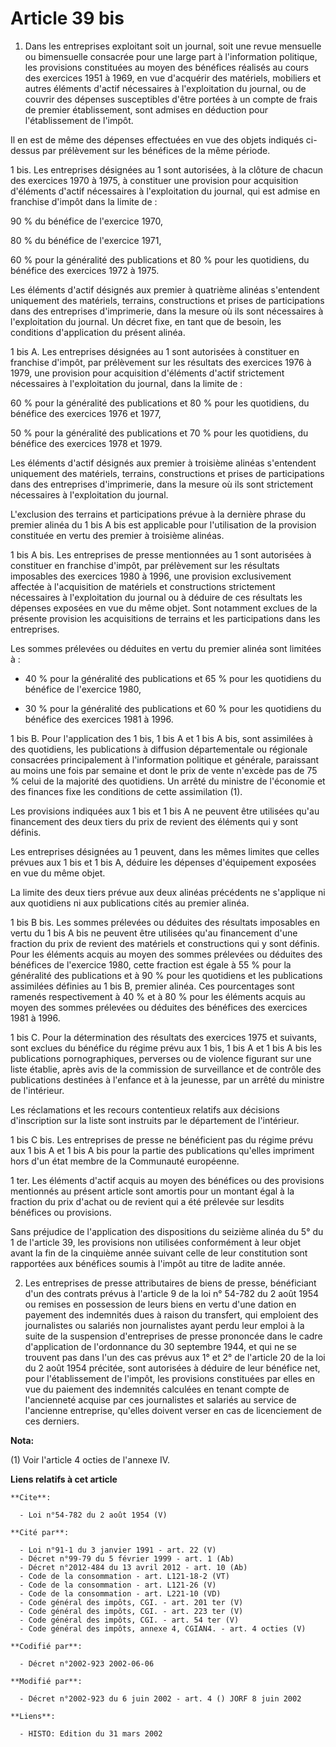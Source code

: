# Article 39 bis

1. Dans les entreprises exploitant soit un journal, soit une revue mensuelle ou bimensuelle consacrée pour une large part à
l'information politique, les provisions constituées au moyen des bénéfices réalisés au cours des exercices 1951 à 1969, en
vue d'acquérir des matériels, mobiliers et autres éléments d'actif nécessaires à l'exploitation du journal, ou de couvrir des
dépenses susceptibles d'être portées à un compte de frais de premier établissement, sont admises en déduction pour
l'établissement de l'impôt. 

Il en est de même des dépenses effectuées en vue des objets indiqués ci-dessus par prélèvement sur les bénéfices de la même
période. 

1 bis. Les entreprises désignées au 1 sont autorisées, à la clôture de chacun des exercices 1970 à 1975, à constituer une
provision pour acquisition d'éléments d'actif nécessaires à l'exploitation du journal, qui est admise en franchise d'impôt
dans la limite de : 

90 % du bénéfice de l'exercice 1970, 

80 % du bénéfice de l'exercice 1971, 

60 % pour la généralité des publications et 80 % pour les quotidiens, du bénéfice des exercices 1972 à 1975. 

Les éléments d'actif désignés aux premier à quatrième alinéas s'entendent uniquement des matériels, terrains, constructions
et prises de participations dans des entreprises d'imprimerie, dans la mesure où ils sont nécessaires à l'exploitation du
journal. Un décret fixe, en tant que de besoin, les conditions d'application du présent alinéa. 

1 bis A. Les entreprises désignées au 1 sont autorisées à constituer en franchise d'impôt, par prélèvement sur les résultats
des exercices 1976 à 1979, une provision pour acquisition d'éléments d'actif strictement nécessaires à l'exploitation du
journal, dans la limite de : 

60 % pour la généralité des publications et 80 % pour les quotidiens, du bénéfice des exercices 1976 et 1977, 

50 % pour la généralité des publications et 70 % pour les quotidiens, du bénéfice des exercices 1978 et 1979. 

Les éléments d'actif désignés aux premier à troisième alinéas s'entendent uniquement des matériels, terrains, constructions
et prises de participations dans des entreprises d'imprimerie, dans la mesure où ils sont strictement nécessaires à
l'exploitation du journal.

L'exclusion des terrains et participations prévue à la dernière phrase du premier alinéa du 1 bis A bis est applicable pour
l'utilisation de la provision constituée en vertu des premier à troisième alinéas. 

1 bis A bis. Les entreprises de presse mentionnées au 1 sont autorisées à constituer en franchise d'impôt, par prélèvement
sur les résultats imposables des exercices 1980 à 1996, une provision exclusivement affectée à l'acquisition de matériels et
constructions strictement nécessaires à l'exploitation du journal ou à déduire de ces résultats les dépenses exposées en vue
du même objet. Sont notamment exclues de la présente provision les acquisitions de terrains et les participations dans les
entreprises. 

Les sommes prélevées ou déduites en vertu du premier alinéa sont limitées à :

- 40 % pour la généralité des publications et 65 % pour les quotidiens du bénéfice de l'exercice 1980,

- 30 % pour la généralité des publications et 60 % pour les quotidiens du bénéfice des exercices 1981 à 1996. 

1 bis B. Pour l'application des 1 bis, 1 bis A et 1 bis A bis, sont assimilées à des quotidiens, les publications à diffusion
départementale ou régionale consacrées principalement à l'information politique et générale, paraissant au moins une fois par
semaine et dont le prix de vente n'excède pas de 75 % celui de la majorité des quotidiens. Un arrêté du ministre de
l'économie et des finances fixe les conditions de cette assimilation (1). 

Les provisions indiquées aux 1 bis et 1 bis A ne peuvent être utilisées qu'au financement des deux tiers du prix de revient
des éléments qui y sont définis. 

Les entreprises désignées au 1 peuvent, dans les mêmes limites que celles prévues aux 1 bis et 1 bis A, déduire les dépenses
d'équipement exposées en vue du même objet. 

La limite des deux tiers prévue aux deux alinéas précédents ne s'applique ni aux quotidiens ni aux publications cités au
premier alinéa. 

1 bis B bis. Les sommes prélevées ou déduites des résultats imposables en vertu du 1 bis A bis ne peuvent être utilisées
qu'au financement d'une fraction du prix de revient des matériels et constructions qui y sont définis. Pour les éléments
acquis au moyen des sommes prélevées ou déduites des bénéfices de l'exercice 1980, cette fraction est égale à 55 % pour la
généralité des publications et à 90 % pour les quotidiens et les publications assimilées définies au 1 bis B, premier alinéa.
Ces pourcentages sont ramenés respectivement à 40 % et à 80 % pour les éléments acquis au moyen des sommes prélevées ou
déduites des bénéfices des exercices 1981 à 1996. 

1 bis C. Pour la détermination des résultats des exercices 1975 et suivants, sont exclues du bénéfice du régime prévu aux 1
bis, 1 bis A et 1 bis A bis les publications pornographiques, perverses ou de violence figurant sur une liste établie, après
avis de la commission de surveillance et de contrôle des publications destinées à l'enfance et à la jeunesse, par un arrêté
du ministre de l'intérieur. 

Les réclamations et les recours contentieux relatifs aux décisions d'inscription sur la liste sont instruits par le
département de l'intérieur. 

1 bis C bis. Les entreprises de presse ne bénéficient pas du régime prévu aux 1 bis A et 1 bis A bis pour la partie des
publications qu'elles impriment hors d'un état membre de la Communauté européenne. 

1 ter. Les éléments d'actif acquis au moyen des bénéfices ou des provisions mentionnés au présent article sont amortis pour
un montant égal à la fraction du prix d'achat ou de revient qui a été prélevée sur lesdits bénéfices ou provisions. 

Sans préjudice de l'application des dispositions du seizième alinéa du 5° du 1 de l'article 39, les provisions non utilisées
conformément à leur objet avant la fin de la cinquième année suivant celle de leur constitution sont rapportées aux bénéfices
soumis à l'impôt au titre de ladite année. 

2. Les entreprises de presse attributaires de biens de presse, bénéficiant d'un des contrats prévus à l'article 9 de la loi
n° 54-782 du 2 août 1954 ou remises en possession de leurs biens en vertu d'une dation en payement des indemnités dues à
raison du transfert, qui emploient des journalistes ou salariés non journalistes ayant perdu leur emploi à la suite de la
suspension d'entreprises de presse prononcée dans le cadre d'application de l'ordonnance du 30 septembre 1944, et qui ne se
trouvent pas dans l'un des cas prévus aux 1° et 2° de l'article 20 de la loi du 2 août 1954 précitée, sont autorisées à
déduire de leur bénéfice net, pour l'établissement de l'impôt, les provisions constituées par elles en vue du paiement des
indemnités calculées en tenant compte de l'ancienneté acquise par ces journalistes et salariés au service de l'ancienne
entreprise, qu'elles doivent verser en cas de licenciement de ces derniers.

**Nota:**

(1) Voir l'article 4 octies de l'annexe IV.

**Liens relatifs à cet article**

	**Cite**:

	  - Loi n°54-782 du 2 août 1954 (V)

	**Cité par**:

	  - Loi n°91-1 du 3 janvier 1991 - art. 22 (V)
	  - Décret n°99-79 du 5 février 1999 - art. 1 (Ab)
	  - Décret n°2012-484 du 13 avril 2012 - art. 10 (Ab)
	  - Code de la consommation - art. L121-18-2 (VT)
	  - Code de la consommation - art. L121-26 (V)
	  - Code de la consommation - art. L221-10 (VD)
	  - Code général des impôts, CGI. - art. 201 ter (V)
	  - Code général des impôts, CGI. - art. 223 ter (V)
	  - Code général des impôts, CGI. - art. 54 ter (V)
	  - Code général des impôts, annexe 4, CGIAN4. - art. 4 octies (V)

	**Codifié par**:

	  - Décret n°2002-923 2002-06-06

	**Modifié par**:

	  - Décret n°2002-923 du 6 juin 2002 - art. 4 () JORF 8 juin 2002

	**Liens**:

	  - HISTO: Edition du 31 mars 2002
